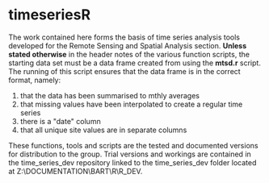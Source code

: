 # timeseriesR

The work contained here forms the basis of time series analysis tools developed for the Remote Sensing and Spatial Analysis section. **Unless stated otherwise** in the header notes of the various function scripts, the starting data set must be a data frame created from using the **mtsd.r** script. The running of this script ensures that the data frame is in the correct format, namely:

1. that the data has been summarised to mthly averages
2. that missing values have been interpolated to create a regular time series
3. there is a "date" column
4. that all unique site values are in separate columns

These functions, tools and scripts are the tested and documented versions for distribution to the group. Trial versions and workings are contained in the time_series_dev repository linked to the time_series_dev folder located at Z:\DOCUMENTATION\BART\R\R_DEV.
